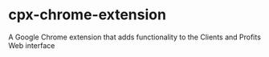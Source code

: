 cpx-chrome-extension
====================

A Google Chrome extension that adds functionality to the Clients and Profits Web interface